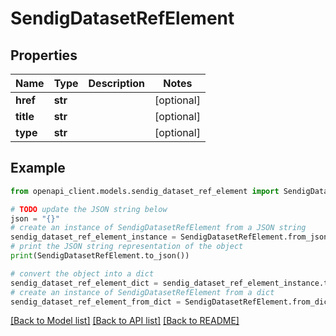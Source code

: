 # SendigDatasetRefElement


## Properties

Name | Type | Description | Notes
------------ | ------------- | ------------- | -------------
**href** | **str** |  | [optional] 
**title** | **str** |  | [optional] 
**type** | **str** |  | [optional] 

## Example

```python
from openapi_client.models.sendig_dataset_ref_element import SendigDatasetRefElement

# TODO update the JSON string below
json = "{}"
# create an instance of SendigDatasetRefElement from a JSON string
sendig_dataset_ref_element_instance = SendigDatasetRefElement.from_json(json)
# print the JSON string representation of the object
print(SendigDatasetRefElement.to_json())

# convert the object into a dict
sendig_dataset_ref_element_dict = sendig_dataset_ref_element_instance.to_dict()
# create an instance of SendigDatasetRefElement from a dict
sendig_dataset_ref_element_from_dict = SendigDatasetRefElement.from_dict(sendig_dataset_ref_element_dict)
```
[[Back to Model list]](../README.md#documentation-for-models) [[Back to API list]](../README.md#documentation-for-api-endpoints) [[Back to README]](../README.md)


